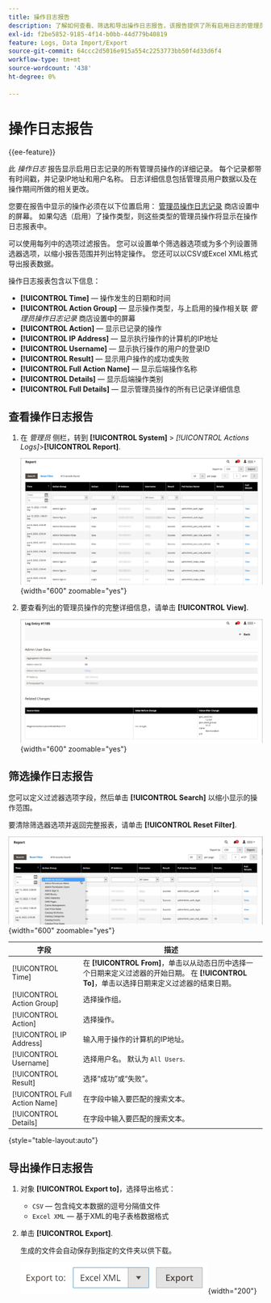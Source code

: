 ```yaml
---
title: 操作日志报告
description: 了解如何查看、筛选和导出操作日志报告，该报告提供了所有启用日志的管理员操作的详细记录。
exl-id: f2be5852-9185-4f14-b0bb-44d779b40819
feature: Logs, Data Import/Export
source-git-commit: 64ccc2d5016e915a554c2253773bb50f4d33d6f4
workflow-type: tm+mt
source-wordcount: '438'
ht-degree: 0%

---
```


# 操作日志报告

{{ee-feature}}

此 _操作日志_ 报告显示启用日志记录的所有管理员操作的详细记录。 每个记录都带有时间戳，并记录IP地址和用户名称。 日志详细信息包括管理员用户数据以及在操作期间所做的相关更改。

您要在报告中显示的操作必须在以下位置启用： [管理员操作日志记录](action-log.md) 商店设置中的屏幕。 如果勾选（启用）了操作类型，则这些类型的管理员操作将显示在操作日志报表中。

可以使用每列中的选项过滤报告。 您可以设置单个筛选器选项或为多个列设置筛选器选项，以缩小报告范围并列出特定操作。 您还可以以CSV或Excel XML格式导出报表数据。

操作日志报表包含以下信息：

- **[!UICONTROL Time]**  — 操作发生的日期和时间
- **[!UICONTROL Action Group]**  — 显示操作类型，与上启用的操作相关联 _管理员操作日志记录_ 商店设置中的屏幕
- **[!UICONTROL Action]**  — 显示已记录的操作
- **[!UICONTROL IP Address]**  — 显示执行操作的计算机的IP地址
- **[!UICONTROL Username]**  — 显示执行操作的用户的登录ID
- **[!UICONTROL Result]**  — 显示用户操作的成功或失败
- **[!UICONTROL Full Action Name]**  — 显示后端操作名称
- **[!UICONTROL Details]**  — 显示后端操作类别
- **[!UICONTROL Full Details]**  — 显示管理员操作的所有已记录详细信息

## 查看操作日志报告

1. 在 _管理员_ 侧栏，转到 **[!UICONTROL System]** > _[!UICONTROL Actions Logs]_>**[!UICONTROL Report]**.

   ![操作日志](./assets/action-log-report.png){width="600" zoomable="yes"}

1. 要查看列出的管理员操作的完整详细信息，请单击 **[!UICONTROL View]**.

   ![操作日志条目详细信息](./assets/action-log-report-view.png){width="600" zoomable="yes"}

## 筛选操作日志报告

您可以定义过滤器选项字段，然后单击 **[!UICONTROL Search]** 以缩小显示的操作范围。

要清除筛选器选项并返回完整报表，请单击 **[!UICONTROL Reset Filter]**.

![操作日志报告过滤器](./assets/action-log-report-filters.png){width="600" zoomable="yes"}

| 字段 | 描述 |
|--- |--- |
| [!UICONTROL Time] | 在 **[!UICONTROL From]**，单击以从动态日历中选择一个日期来定义过滤器的开始日期。 在 **[!UICONTROL To]**，单击以选择日期来定义过滤器的结束日期。 |
| [!UICONTROL Action Group] | 选择操作组。 |
| [!UICONTROL Action] | 选择操作。 |
| [!UICONTROL IP Address] | 输入用于操作的计算机的IP地址。 |
| [!UICONTROL Username] | 选择用户名。 默认为 `All Users`. |
| [!UICONTROL Result] | 选择“成功”或“失败”。 |
| [!UICONTROL Full Action Name] | 在字段中输入要匹配的搜索文本。 |
| [!UICONTROL Details] | 在字段中输入要匹配的搜索文本。 |

{style="table-layout:auto"}

## 导出操作日志报告

1. 对象 **[!UICONTROL Export to]**，选择导出格式：

   - `CSV`  — 包含纯文本数据的逗号分隔值文件
   - `Excel XML`  — 基于XML的电子表格数据格式

1. 单击 **[!UICONTROL Export]**.

   生成的文件会自动保存到指定的文件夹以供下载。

   ![操作日志报告导出](./assets/action-log-report-export.png){width="200"}
